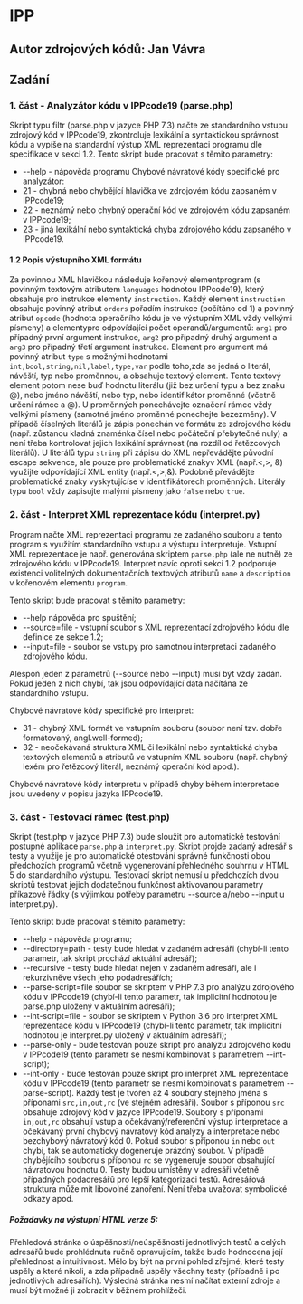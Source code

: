 # IPP
## Autor zdrojových kódů: Jan Vávra

## Zadání
### 1. část - Analyzátor kódu v IPPcode19 (parse.php)

Skript typu filtr (parse.php v jazyce PHP 7.3) načte ze standardního vstupu zdrojový kód v IPPcode19, 
zkontroluje lexikální a syntaktickou správnost kódu a vypíše na standardní výstup XML reprezentaci programu dle 
specifikace v sekci 1.2.
Tento skript bude pracovat s těmito parametry:
- --help - nápověda programu
Chybové návratové kódy specifické pro analyzátor:
- 21 - chybná nebo chybějící hlavička ve zdrojovém kódu zapsaném v IPPcode19;
- 22 - neznámý nebo chybný operační kód ve zdrojovém kódu zapsaném v IPPcode19;
- 23 - jiná lexikální nebo syntaktická chyba zdrojového kódu zapsaného v IPPcode19.

#### 1.2 Popis výstupního XML formátu

Za povinnou XML hlavičkou následuje kořenový elementprogram (s povinným textovým atributem `languages` hodnotou IPPcode19), 
který obsahuje pro instrukce elementy `instruction`. Každý element `instruction` obsahuje povinný atribut `orders` pořadím 
instrukce (počítáno od 1) a povinný atribut `opcode` (hodnota operačního kódu je ve výstupním XML vždy velkými písmeny) 
a elementypro odpovídající počet operandů/argumentů: `arg1` pro případný první argument instrukce, `arg2` pro případný 
druhý argument a `arg3` pro případný třetí argument instrukce. Element pro argument má povinný atribut `type` s možnými 
hodnotami `int,bool,string,nil,label,type,var` podle toho,zda se jedná o literál, návěští, typ nebo proměnnou, 
a obsahuje textový element. Tento textový element potom nese buď hodnotu literálu (již bez určení typu a bez znaku @),
nebo jméno návěští, nebo typ, nebo identifikátor proměnné (včetně určení rámce a @). U proměnných ponechávejte označení 
rámce vždy velkými písmeny (samotné jméno proměnné ponechejte bezezměny). V případě číselných literálů je zápis ponechán 
ve formátu ze zdrojového kódu (např. zůstanou kladná znaménka čísel nebo počáteční přebytečné nuly) a není třeba kontrolovat 
jejich lexikální správnost (na rozdíl od řetězcových literálů). U literálů typu `string` při zápisu do XML nepřevádějte
původní escape sekvence, ale pouze pro problematické znakyv XML (např.<,>, &) využijte odpovídající XML entity 
(např.&lt;,&gt;,&amp;). Podobně převádějte problematické znaky vyskytujícíse v identifikátorech proměnných. 
Literály typu `bool` vždy zapisujte malými písmeny jako `false` nebo `true`.

### 2. část - Interpret XML reprezentace kódu (interpret.py)

Program načte XML reprezentaci programu ze zadaného souboru a tento program s využitím standardního vstupu 
a výstupu interpretuje. Vstupní XML reprezentace je např. generována skriptem `parse.php` (ale ne nutně) ze 
zdrojového kódu v IPPcode19. Interpret navíc oproti sekci 1.2 podporuje existenci volitelných dokumentačních 
textových atributů `name` a `description` v kořenovém elementu `program`.

Tento skript bude pracovat s těmito parametry:
- --help nápověda pro spuštění;
- --source=file - vstupní soubor s XML reprezentací zdrojového kódu dle definice ze sekce 1.2;
- --input=file - soubor se vstupy pro samotnou interpretaci zadaného zdrojového kódu.

Alespoň jeden z parametrů (--source nebo --input) musí být vždy zadán. Pokud jeden z nich chybí, tak 
jsou odpovídající data načítána ze standardního vstupu.

Chybové návratové kódy specifické pro interpret:
- 31 - chybný XML formát ve vstupním souboru (soubor není tzv. dobře formátovaný, angl.well-formed);
- 32 - neočekávaná struktura XML či lexikální nebo syntaktická chyba textových elementů a atributů 
ve vstupním XML souboru (např. chybný lexém pro řetězcový literál, neznámý operační kód apod.).

Chybové návratové kódy interpretu v případě chyby během interpretace jsou uvedeny v popisu jazyka IPPcode19.

### 3. část - Testovací rámec (test.php)

Skript (test.php v jazyce PHP 7.3) bude sloužit pro automatické testování postupné aplikace `parse.php` a `interpret.py`. 
Skript projde zadaný adresář s testy a využije je pro automatické otestování správné funkčnosti obou předchozích 
programů včetně vygenerování přehledného souhrnu v HTML 5 do standardního výstupu. Testovací skript nemusí 
u předchozích dvou skriptů testovat jejich dodatečnou funkčnost aktivovanou parametry příkazové řádky 
(s výjimkou potřeby parametru --source a/nebo --input u interpret.py). 

Tento skript bude pracovat s těmito parametry:
- --help - nápověda programu;
- --directory=path - testy bude hledat v zadaném adresáři (chybí-li tento parametr, tak skript prochází aktuální adresář);
- --recursive - testy bude hledat nejen v zadaném adresáři, ale i rekurzivněve všech jeho podadresářích;
- --parse-script=file soubor se skriptem v PHP 7.3 pro analýzu zdrojového kódu v IPPcode19 
(chybí-li tento parametr, tak implicitní hodnotou je parse.php uložený v aktuálním adresáři);
- --int-script=file - soubor se skriptem v Python 3.6 pro interpret XML reprezentace kódu v IPPcode19 
(chybí-li tento parametr, tak implicitní hodnotou je interpret.py uložený v aktuálním adresáři);
- --parse-only - bude testován pouze skript pro analýzu zdrojového kódu v IPPcode19 (tento parametr se nesmí 
kombinovat s parametrem --int-script);
- --int-only - bude testován pouze skript pro interpret XML reprezentace kódu v IPPcode19
(tento parametr se nesmí kombinovat s parametrem --parse-script). Každý test je tvořen až 4 soubory 
stejného jména s příponami `src,in,out,rc` (ve stejném adresáři). Soubor s příponou `src` obsahuje zdrojový kód v 
jazyce IPPcode19. Soubory s příponami `in,out,rc` obsahují vstup a očekávaný/referenční výstup interpretace a 
očekávaný první chybový návratový kód analýzy a interpretace nebo bezchybový návratový kód 0. 
Pokud soubor s příponou `in` nebo `out` chybí, tak se automaticky dogeneruje prázdný soubor. V případě chybějícího 
souboru s příponou `rc` se vygeneruje soubor obsahující návratovou hodnotu 0. Testy budou umístěny 
v adresáři včetně případných podadresářů pro lepší kategorizaci testů. Adresářová struktura může mít libovolné 
zanoření. Není třeba uvažovat symbolické odkazy apod. 

##### Požadavky na výstupní HTML verze 5:
Přehledová stránka o úspěšnosti/neúspěšnosti jednotlivých testů a celých adresářů bude prohlédnuta ručně opravujícím, 
takže bude hodnocena její přehlednost a intuitivnost. Mělo by být na první pohled zřejmé, které testy uspěly a které 
nikoli, a zda případně uspěly všechny testy (případně i po jednotlivých adresářích). Výsledná stránka nesmí načítat 
externí zdroje a musí být možné ji zobrazit v běžném prohlížeči.
